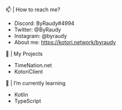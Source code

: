   📫 | How to reach me?
 - Discord: ByRaudy#4994
 - Twitter: @ByRaudy
 - Instagram: @byraudy
 - About me: https://kotori.network/byraudy

  🔭 | My Projects
 - TimeNation.net
 - KotoriClient

  🌱 | I’m currently learning
 - Kotlin
 - TypeScript

<!-- 🔭 I’m currently working on ...
- 🌱 I’m currently learning ...
- 👯 I’m looking to collaborate on ...
- 🤔 I’m looking for help with ...
- 💬 Ask me about ...
- 📫 How to reach me: ...
- 😄 Pronouns: ...
- ⚡ Fun fact: ...-->
